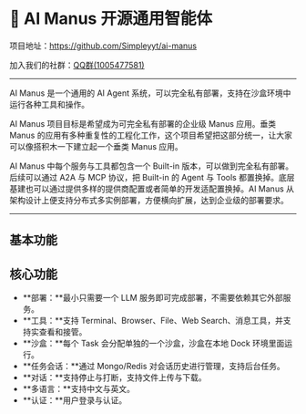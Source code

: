 # 🤖 AI Manus 开源通用智能体

项目地址：<https://github.com/Simpleyyt/ai-manus>

加入我们的社群：[QQ群(1005477581)](https://qun.qq.com/universal-share/share?ac=1&authKey=p4X3Da5iMpR4liAenxwvhs7IValPKiCFtUevRlJouz9qSTSZsMnPJc3hzsJjgQYv&busi_data=eyJncm91cENvZGUiOiIxMDA1NDc3NTgxIiwidG9rZW4iOiJNZmUrTmQ0UzNDZDNqNDFVdjVPS1VCRkJGRWVlV0R3RFJSRVFoZDAwRjFDeUdUM0t6aUIyczlVdzRjV1BYN09IIiwidWluIjoiMzQyMjExODE1In0%3D&data=C3B-E6BlEbailV32co77iXL5vxPIhtD9y_itWLSq50hKqosO_55_isOZym2Faaq4hs9-517tUY8GSWaDwPom-A&svctype=4&tempid=h5_group_info)

---

AI Manus 是一个通用的 AI Agent 系统，可以完全私有部署，支持在沙盒环境中运行各种工具和操作。

AI Manus 项目目标是希望成为可完全私有部署的企业级 Manus 应用。垂类 Manus 的应用有多种重复性的工程化工作，这个项目希望把这部分统一，让大家可以像搭积木一下建立起一个垂类 Manus 应用。

AI Manus 中每个服务与工具都包含一个 Built-in 版本，可以做到完全私有部署。后续可以通过 A2A 与 MCP 协议，把 Built-in 的 Agent 与 Tools 都置换掉。底层基建也可以通过提供多样的提供商配置或者简单的开发适配置换掉。AI Manus 从架构设计上便支持分布式多实例部署，方便横向扩展，达到企业级的部署要求。

---

## 基本功能

[](https://github.com/user-attachments/assets/37060a09-c647-4bcb-920c-959f7fa73ebe ':include :type=video controls width="100%"')

## 核心功能

 * **部署：**最小只需要一个 LLM 服务即可完成部署，不需要依赖其它外部服务。
 * **工具：**支持 Terminal、Browser、File、Web Search、消息工具，并支持实查看和接管。
 * **沙盒：**每个 Task 会分配单独的一个沙盒，沙盒在本地 Dock 环境里面运行。
 * **任务会话：**通过 Mongo/Redis 对会话历史进行管理，支持后台任务。
 * **对话：**支持停止与打断，支持文件上传与下载。
 * **多语言：**支持中文与英文。
 * **认证：**用户登录与认证。

